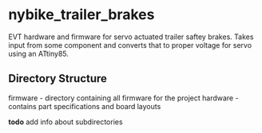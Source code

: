 nybike_trailer_brakes
=====================

EVT hardware and firmware for servo actuated trailer saftey brakes.
Takes input from some component and converts that to proper voltage for servo using an ATtiny85.

Directory Structure
---------------------
firmware - directory containing all firmware for the project
hardware - contains part specifications and board layouts

**todo** add info about subdirectories